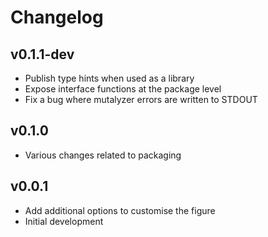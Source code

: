 Changelog
==========

<!--
Newest changes should be on top.

This document is user facing. Please word the changes in such a way
that users understand how the changes affect the new version.
-->

v0.1.1-dev
---------------------------
+ Publish type hints when used as a library
+ Expose interface functions at the package level
+ Fix a bug where mutalyzer errors are written to STDOUT

v0.1.0
---------------------------
+ Various changes related to packaging

v0.0.1
---------------------------
+ Add additional options to customise the figure
+ Initial development
